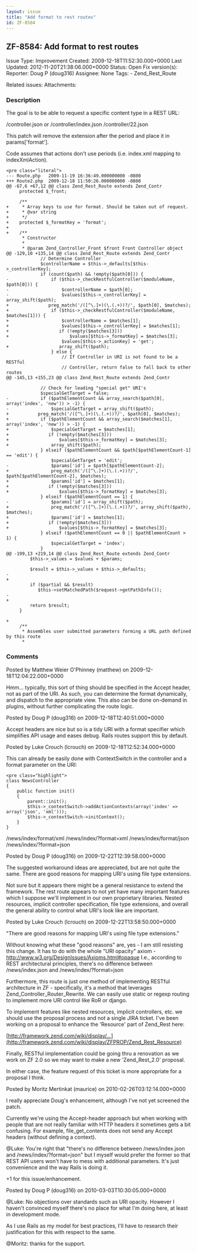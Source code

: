 ```yaml
---
layout: issue
title: "Add format to rest routes"
id: ZF-8584
---
```


ZF-8584: Add format to rest routes
----------------------------------

 Issue Type: Improvement Created: 2009-12-18T11:52:30.000+0000 Last Updated: 2012-11-20T21:38:06.000+0000 Status: Open Fix version(s): 
 Reporter:  Doug P (doug316)  Assignee:  None  Tags: - Zend\_Rest\_Route
 
 Related issues: 
 Attachments: 
### Description

The goal is to be able to request a specific content type in a REST URL:

/controller.json or /controller/index.json /controller/22.json

This patch will remove the extension after the period and place it in params['format'].

Code assumes that actions don't use periods (i.e. index.xml mapping to indexXmlAction).

 
    <pre class="literal"> 
    --- Route.php   2009-11-19 16:36:49.000000000 -0800
    +++ Route2.php  2009-12-18 11:50:26.000000000 -0800
    @@ -67,6 +67,12 @@ class Zend_Rest_Route extends Zend_Contr
         protected $_front;
     
         /**
    +     * Array keys to use for format. Should be taken out of request.
    +     * @var string
    +     */
    +    protected $_formatKey = 'format';
    +   
    +    /**
          * Constructor
          *
          * @param Zend_Controller_Front $front Front Controller object
    @@ -129,10 +135,14 @@ class Zend_Rest_Route extends Zend_Contr
                 // Determine Controller
                 $controllerName = $this->_defaults[$this->_controllerKey];
                 if (count($path) && !empty($path[0])) {
    -                if ($this->_checkRestfulController($moduleName, $path[0])) {
    -                    $controllerName = $path[0];
    -                    $values[$this->_controllerKey] = array_shift($path);
    +               preg_match('/([^\.]+)(\.(.+))?/', $path[0], $matches);
    +                if ($this->_checkRestfulController($moduleName, $matches[1])) {
    +                    $controllerName = $matches[1];
    +                    $values[$this->_controllerKey] = $matches[1];
    +                   if (!empty($matches[3]))
    +                       $values[$this->_formatKey] = $matches[3];
                         $values[$this->_actionKey] = 'get';
    +                   array_shift($path);
                     } else {
                         // If Controller in URI is not found to be a RESTful
                         // Controller, return false to fall back to other routes
    @@ -145,13 +155,23 @@ class Zend_Rest_Route extends Zend_Contr
     
                 // Check for leading "special get" URI's
                 $specialGetTarget = false;
    -            if ($pathElementCount && array_search($path[0], array('index', 'new')) > -1) {
    -                $specialGetTarget = array_shift($path);
    +           preg_match('/([^\.]+)(\.(.+))?/', $path[0], $matches);
    +            if ($pathElementCount && array_search($matches[1], array('index', 'new')) > -1) {
    +                $specialGetTarget = $matches[1];
    +               if (!empty($matches[3]))
    +                   $values[$this->_formatKey] = $matches[3];
    +                array_shift($path);
                 } elseif ($pathElementCount && $path[$pathElementCount-1] == 'edit') {
                     $specialGetTarget = 'edit';
    -                $params['id'] = $path[$pathElementCount-2];
    +                preg_match('/([^\.]+)(\.(.+))?/', $path[$pathElementCount-2], $matches);
    +                $params['id'] = $matches[1];
    +               if (!empty($matches[3]))
    +                   $values[$this->_formatKey] = $matches[3];
                 } elseif ($pathElementCount == 1) {
    -                $params['id'] = array_shift($path);
    +                preg_match('/([^\.]+)(\.(.+))?/', array_shift($path), $matches);
    +                $params['id'] = $matches[1];
    +               if (!empty($matches[3]))
    +                   $values[$this->_formatKey] = $matches[3];
                 } elseif ($pathElementCount == 0 || $pathElementCount > 1) {
                     $specialGetTarget = 'index';
                 }
    @@ -199,13 +219,14 @@ class Zend_Rest_Route extends Zend_Contr
             $this->_values = $values + $params;
     
             $result = $this->_values + $this->_defaults;
    -        
    +
             if ($partial && $result)
                $this->setMatchedPath($request->getPathInfo());
    -           
    +
             return $result;
         }
     
    +
         /**
          * Assembles user submitted parameters forming a URL path defined by this route
          *


 

 

### Comments

Posted by Matthew Weier O'Phinney (matthew) on 2009-12-18T12:04:22.000+0000

Hmm... typically, this sort of thing should be specified in the Accept header, not as part of the URI. As such, you can determine the format dynamically, and dispatch to the appropriate view. This also can be done on-demand in plugins, without further complicating the route logic.

 

 

Posted by Doug P (doug316) on 2009-12-18T12:40:51.000+0000

Accept headers are nice but so is a tidy URI with a format specifier which simplifies API usage and eases debug. Rails routes support this by default.

 

 

Posted by Luke Crouch (lcrouch) on 2009-12-18T12:52:34.000+0000

This can already be easily done with ContextSwitch in the controller and a format parameter on the URI:

 
    <pre class="highlight">
    class NewsController
    {
        public function init()
        {
            parent::init();
            $this->_contextSwitch->addActionContexts(array('index' => array('json', 'xml')));
            $this->_contextSwitch->initContext();
        }
    }


/news/index/format/xml /news/index/?format=xml /news/index/format/json /news/index/?format=json

 

 

Posted by Doug P (doug316) on 2009-12-22T12:39:58.000+0000

The suggested workaround ideas are appreciated, but are not quite the same. There are good reasons for mapping URI's using file type extensions.

Not sure but it appears there might be a general resistance to extend the framework. The rest route appears to not yet have many important features which I suppose we'll implement in our own proprietary libraries. Nested resources, implicit controller specification, file type extensions, and overall the general ability to control what URI's look like are important.

 

 

Posted by Luke Crouch (lcrouch) on 2009-12-22T13:58:50.000+0000

"There are good reasons for mapping URI's using file type extensions."

Without knowing what these "good reasons" are, yes - I am still resisting this change. It has to do with the whole "URI opacity" axiom - <http://www.w3.org/DesignIssues/Axioms.html#opaque> I.e., according to REST architectural principles, there's no difference between /news/index.json and /news/index/?format=json

Furthermore, this route is just one method of implementing RESTful architecture in ZF - specifically, it's a method that leverages Zend\_Controller\_Router\_Rewrite. We can easily use static or regexp routing to implement more URI control like RoR or django.

To implement features like nested resources, implicit controllers, etc. we should use the proposal process and not a single JIRA ticket. I've been working on a proposal to enhance the 'Resource' part of Zend\_Rest here:

[http://framework.zend.com/wiki/display/…](http://framework.zend.com/wiki/display/ZFPROP/Zend_Rest_Resource)

Finally, RESTful implementation could be going thru a renovation as we work on ZF 2.0 so we may want to make a new 'Zend\_Rest\_2.0' proposal.

In either case, the feature request of this ticket is more appropriate for a proposal I think.

 

 

Posted by Moritz Mertinkat (maurice) on 2010-02-26T03:12:14.000+0000

I really appreciate Doug's enhancement, although I've not yet screened the patch.

Currently we're using the Accept-header approach but when working with people that are not really familiar with HTTP headers it sometimes gets a bit confusing. For example, file\_get\_contents does not send any Accept headers (without defining a context).

@Luke: You're right that "there's no difference between /news/index.json and /news/index/?format=json" but I myself would prefer the former so that REST API users won't have to mess with additional parameters. It's just convenience and the way Rails is doing it.

+1 for this issue/enhancement.

 

 

Posted by Doug P (doug316) on 2010-03-03T10:30:05.000+0000

@Luke: No objections over standards such as URI opacity. However I haven't convinced myself there's no place for what I'm doing here, at least in development mode.

As I use Rails as my model for best practices, I'll have to research their justification for this with respect to the same.

@Moritz: thanks for the support.

 

 